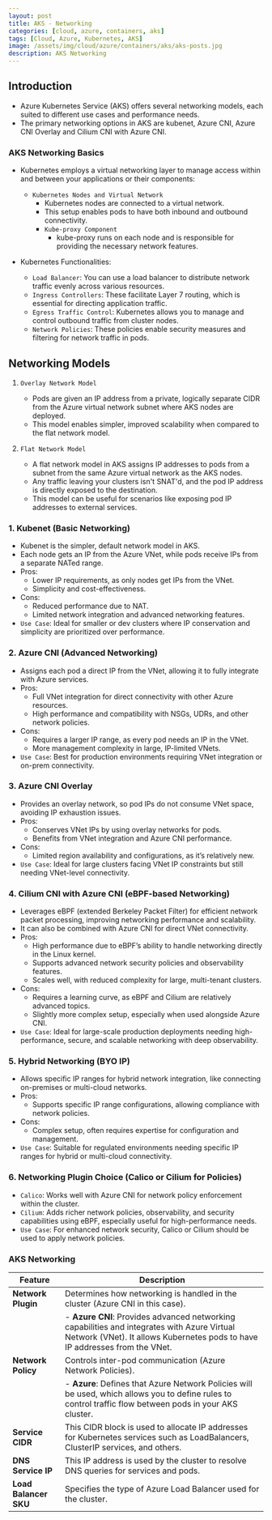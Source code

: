 ```yaml
---
layout: post
title: AKS - Networking
categories: [cloud, azure, containers, aks]
tags: [Cloud, Azure, Kubernetes, AKS]
image: /assets/img/cloud/azure/containers/aks/aks-posts.jpg
description: AKS Networking
---
```


## Introduction

- Azure Kubernetes Service (AKS) offers several networking models, each suited to different use cases and performance needs.
- The primary networking options in AKS are kubenet, Azure CNI, Azure CNI Overlay and Cilium CNI with Azure CNI.

### AKS Networking Basics

- Kubernetes employs a virtual networking layer to manage access within and between your applications or their components:
  - `Kubernetes Nodes and Virtual Network`
    - Kubernetes nodes are connected to a virtual network.
    - This setup enables pods to have both inbound and outbound connectivity.
    - `Kube-proxy Component`
      - kube-proxy runs on each node and is responsible for providing the necessary network features.

- Kubernetes Functionalities:
  - `Load Balancer`: You can use a load balancer to distribute network traffic evenly across various resources.
  - `Ingress Controllers`: These facilitate Layer 7 routing, which is essential for directing application traffic.
  - `Egress Traffic Control`: Kubernetes allows you to manage and control outbound traffic from cluster nodes.
  - `Network Policies`: These policies enable security measures and filtering for network traffic in pods.

## Networking Models

1. `Overlay Network Model`
    - Pods are given an IP address from a private, logically separate CIDR from the Azure virtual network subnet where AKS nodes are deployed. 
    - This model enables simpler, improved scalability when compared to the flat network model.

2. `Flat Network Model`
    - A flat network model in AKS assigns IP addresses to pods from a subnet from the same Azure virtual network as the AKS nodes. 
    - Any traffic leaving your clusters isn't SNAT'd, and the pod IP address is directly exposed to the destination. 
    - This model can be useful for scenarios like exposing pod IP addresses to external services.

### 1. Kubenet (Basic Networking)

- Kubenet is the simpler, default network model in AKS.
- Each node gets an IP from the Azure VNet, while pods receive IPs from a separate NATed range.
- Pros:
  - Lower IP requirements, as only nodes get IPs from the VNet.
  - Simplicity and cost-effectiveness.
- Cons:
  - Reduced performance due to NAT.
  - Limited network integration and advanced networking features.
- `Use Case`: Ideal for smaller or dev clusters where IP conservation and simplicity are prioritized over performance.

### 2. Azure CNI (Advanced Networking)

- Assigns each pod a direct IP from the VNet, allowing it to fully integrate with Azure services.
- Pros:
    + Full VNet integration for direct connectivity with other Azure resources.
    + High performance and compatibility with NSGs, UDRs, and other network policies.
- Cons:
    + Requires a larger IP range, as every pod needs an IP in the VNet.
    + More management complexity in large, IP-limited VNets.
- `Use Case`: Best for production environments requiring VNet integration or on-prem connectivity.

### 3. Azure CNI Overlay

- Provides an overlay network, so pod IPs do not consume VNet space, avoiding IP exhaustion issues.
- Pros:
    + Conserves VNet IPs by using overlay networks for pods.
    + Benefits from VNet integration and Azure CNI performance.
- Cons:
    + Limited region availability and configurations, as it’s relatively new.
- `Use Case`: Ideal for large clusters facing VNet IP constraints but still needing VNet-level connectivity.

### 4. Cilium CNI with Azure CNI (eBPF-based Networking)

- Leverages eBPF (extended Berkeley Packet Filter) for efficient network packet processing, improving networking performance and scalability. 
- It can also be combined with Azure CNI for direct VNet connectivity.
- Pros:
    + High performance due to eBPF’s ability to handle networking directly in the Linux kernel.
    + Supports advanced network security policies and observability features.
    + Scales well, with reduced complexity for large, multi-tenant clusters.
- Cons:
    + Requires a learning curve, as eBPF and Cilium are relatively advanced topics.
    + Slightly more complex setup, especially when used alongside Azure CNI.
- `Use Case`: Ideal for large-scale production deployments needing high-performance, secure, and scalable networking with deep observability.

### 5. Hybrid Networking (BYO IP)

- Allows specific IP ranges for hybrid network integration, like connecting on-premises or multi-cloud networks.
- Pros:
    + Supports specific IP range configurations, allowing compliance with network policies.
- Cons:
    + Complex setup, often requires expertise for configuration and management.
- `Use Case`: Suitable for regulated environments needing specific IP ranges for hybrid or multi-cloud connectivity.

### 6. Networking Plugin Choice (Calico or Cilium for Policies)

- `Calico`: Works well with Azure CNI for network policy enforcement within the cluster.
- `Cilium`: Adds richer network policies, observability, and security capabilities using eBPF, especially useful for high-performance needs.
- `Use Case`: For enhanced network security, Calico or Cilium should be used to apply network policies.

### AKS Networking

| **Feature**         | **Description**                                                                                                                                       |
|----------------------|-------------------------------------------------------------------------------------------------------------------------------------------------------|
| **Network Plugin**   | Determines how networking is handled in the cluster (Azure CNI in this case).                                                                        |
|                      | - **Azure CNI**: Provides advanced networking capabilities and integrates with Azure Virtual Network (VNet). It allows Kubernetes pods to have IP addresses from the VNet. |
| **Network Policy**   | Controls inter-pod communication (Azure Network Policies).                                                                                          |
|                      | - **Azure**: Defines that Azure Network Policies will be used, which allows you to define rules to control traffic flow between pods in your AKS cluster. |
| **Service CIDR**     | This CIDR block is used to allocate IP addresses for Kubernetes services such as LoadBalancers, ClusterIP services, and others.                      |
| **DNS Service IP**   | This IP address is used by the cluster to resolve DNS queries for services and pods.                                                                 |
| **Load Balancer SKU**| Specifies the type of Azure Load Balancer used for the cluster.                                                                                      |
